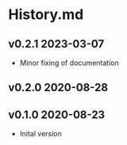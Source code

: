# History.md

## v0.2.1 2023-03-07
- Minor fixing of documentation

## v0.2.0 2020-08-28

## v0.1.0 2020-08-23
- Inital version
